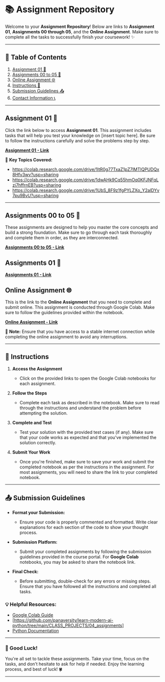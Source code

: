 # 📚 Assignment Repository

Welcome to your **Assignment Repository**! Below are links to **Assignment 01**, **Assignments 00 through 05**, and the **Online Assignment**. Make sure to complete all the tasks to successfully finish your coursework! ✨

---

## 🚀 Table of Contents

1. [Assignment 01 📖](https://colab.research.google.com/drive/1ltR0g77TxaZ1pZ7lMTlQPUDQx8Hfv3wv?usp=sharing)
2. [Assignments 00 to 05 🎯](https://colab.research.google.com/drive/1dwAHk9Cq55hmOq0KFJNFqLzi7hffrnEB?usp=sharing)
3. [Online Assignment 🌐](https://colab.research.google.com/drive/1UbS_8F9z1fgPYLZXo_Y2alDYv7pu9BvU?usp=sharing)
4. [Instructions 📝](#instructions)
5. [Submission Guidelines 📤](#submission-guidelines)
6. [Contact Information 📞](#contact-information)

---

## Assignment 01 📖

Click the link below to access **Assignment 01**. This assignment includes tasks that will help you test your knowledge on [insert topic here]. Be sure to follow the instructions carefully and solve the problems step by step.

[**Assignment 01 - Link**](https://colab.research.google.com/drive/1ltR0g77TxaZ1pZ7lMTlQPUDQx8Hfv3wv?usp=sharing)

🔹 **Key Topics Covered:**
   
   - https://colab.research.google.com/drive/1ltR0g77TxaZ1pZ7lMTlQPUDQx8Hfv3wv?usp=sharing
   - https://colab.research.google.com/drive/1dwAHk9Cq55hmOq0KFJNFqLzi7hffrnEB?usp=sharing
   - https://colab.research.google.com/drive/1UbS_8F9z1fgPYLZXo_Y2alDYv7pu9BvU?usp=sharing

---

## Assignments 00 to 05 🎯

These assignments are designed to help you master the core concepts and build a strong foundation. Make sure to go through each task thoroughly and complete them in order, as they are interconnected.

[**Assignments 00 to 05 - Link**](https://colab.research.google.com/drive/1dwAHk9Cq55hmOq0KFJNFqLzi7hffrnEB?usp=sharing)


## Assignments 01 🎯

[**Assignments 01 - Link**](https://colab.research.google.com/drive/1ltR0g77TxaZ1pZ7lMTlQPUDQx8Hfv3wv?usp=sharing)


## Online Assignment 🌐

This is the link to the **Online Assignment** that you need to complete and submit online. This assignment is conducted through Google Colab. Make sure to follow the guidelines provided within the notebook.

[**Online Assignment - Link**](https://colab.research.google.com/drive/1UbS_8F9z1fgPYLZXo_Y2alDYv7pu9BvU?usp=sharing)

🌟 **Note:** Ensure that you have access to a stable internet connection while completing the online assignment to avoid any interruptions.

---

## 📝 Instructions

1. **Access the Assignment**  
   - Click on the provided links to open the Google Colab notebooks for each assignment.

2. **Follow the Steps**  
   - Complete each task as described in the notebook. Make sure to read through the instructions and understand the problem before attempting the solution.

3. **Complete and Test**  
   - Test your solution with the provided test cases (if any). Make sure that your code works as expected and that you've implemented the solution correctly.

4. **Submit Your Work**  
   - Once you're finished, make sure to save your work and submit the completed notebook as per the instructions in the assignment. For most assignments, you will need to share the link to your completed notebook.

---

## 📤 Submission Guidelines

- **Format your Submission:**
  - Ensure your code is properly commented and formatted. Write clear explanations for each section of the code to show your thought process.
  
- **Submission Platform:**
  - Submit your completed assignments by following the submission guidelines provided in the course portal. For **Google Colab** notebooks, you may be asked to share the notebook link.
  
- **Final Check:**
  - Before submitting, double-check for any errors or missing steps. Ensure that you have followed all the instructions and completed all tasks.



### 💡 Helpful Resources:

- [Google Colab Guide](https://colab.research.google.com/)
- [https://github.com/panaversity/learn-modern-ai-python/tree/main/CLASS_PROJECTS/04_assignments]
- [Python Documentation](https://docs.python.org/)


---

### 🎉 Good Luck!

You're all set to tackle these assignments. Take your time, focus on the tasks, and don't hesitate to ask for help if needed. Enjoy the learning process, and best of luck! 🍀

---
